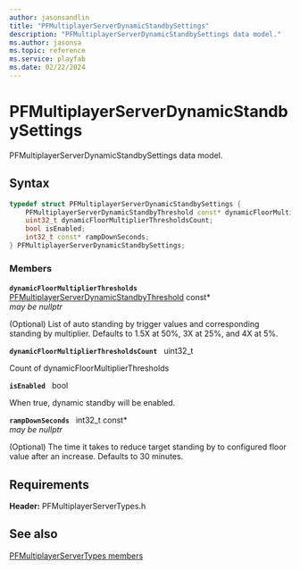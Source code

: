 ```yaml
---
author: jasonsandlin
title: "PFMultiplayerServerDynamicStandbySettings"
description: "PFMultiplayerServerDynamicStandbySettings data model."
ms.author: jasonsa
ms.topic: reference
ms.service: playfab
ms.date: 02/22/2024
---
```


# PFMultiplayerServerDynamicStandbySettings  

PFMultiplayerServerDynamicStandbySettings data model.  

## Syntax  
  
```cpp
typedef struct PFMultiplayerServerDynamicStandbySettings {  
    PFMultiplayerServerDynamicStandbyThreshold const* dynamicFloorMultiplierThresholds;  
    uint32_t dynamicFloorMultiplierThresholdsCount;  
    bool isEnabled;  
    int32_t const* rampDownSeconds;  
} PFMultiplayerServerDynamicStandbySettings;  
```
  
### Members  
  
**`dynamicFloorMultiplierThresholds`** &nbsp; [PFMultiplayerServerDynamicStandbyThreshold](pfmultiplayerserverdynamicstandbythreshold.md) const*  
*may be nullptr*  
  
(Optional) List of auto standing by trigger values and corresponding standing by multiplier. Defaults to 1.5X at 50%, 3X at 25%, and 4X at 5%.
  
**`dynamicFloorMultiplierThresholdsCount`** &nbsp; uint32_t  
  
Count of dynamicFloorMultiplierThresholds
  
**`isEnabled`** &nbsp; bool  
  
When true, dynamic standby will be enabled.
  
**`rampDownSeconds`** &nbsp; int32_t const*  
*may be nullptr*  
  
(Optional) The time it takes to reduce target standing by to configured floor value after an increase. Defaults to 30 minutes.
  
  
## Requirements  
  
**Header:** PFMultiplayerServerTypes.h
  
## See also  
[PFMultiplayerServerTypes members](../pfmultiplayerservertypes_members.md)  

  
  
